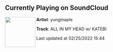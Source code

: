 ## Currently Playing on SoundCloud

[<img align="left" width="100" src="https://i1.sndcdn.com/artworks-zNjfUxSFW9yoapV0-MTxyAg-t500x500.jpg">](https://soundcloud.com/yungmaple/all-in-my-head-w-katebi)

**Artist**: yungmaple 

**Track**: ALL IN MY HEAD w/ KATEBI

Last updated at 02/25/2022 15:44
